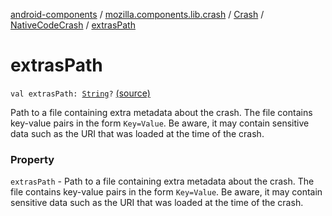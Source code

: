 [android-components](../../../index.md) / [mozilla.components.lib.crash](../../index.md) / [Crash](../index.md) / [NativeCodeCrash](index.md) / [extrasPath](./extras-path.md)

# extrasPath

`val extrasPath: `[`String`](https://kotlinlang.org/api/latest/jvm/stdlib/kotlin/-string/index.html)`?` [(source)](https://github.com/mozilla-mobile/android-components/blob/master/components/lib/crash/src/main/java/mozilla/components/lib/crash/Crash.kt#L90)

Path to a file containing extra metadata about the crash. The file contains key-value pairs
    in the form `Key=Value`. Be aware, it may contain sensitive data such as the URI that was
    loaded at the time of the crash.

### Property

`extrasPath` - Path to a file containing extra metadata about the crash. The file contains key-value pairs
    in the form `Key=Value`. Be aware, it may contain sensitive data such as the URI that was
    loaded at the time of the crash.